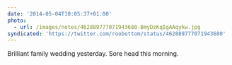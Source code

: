 ```yaml
---
date: '2014-05-04T10:05:37+01:00'
photo:
  - url: /images/notes/462889777071943680-BmyDzKqIgAAqykw.jpg
syndicated: 'https://twitter.com/roobottom/status/462889777071943680'
---
```

Brilliant family wedding yesterday. Sore head this morning. 
